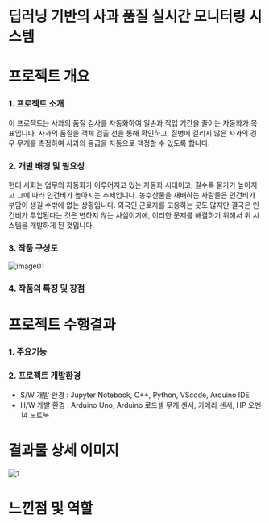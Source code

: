 # 딥러닝 기반의 사과 품질 실시간 모니터링 시스템

# 프로젝트 개요

### 1. 프로젝트 소개
이 프로젝트는 사과의 품질 검사를 자동화하여 일손과 작업 기간을 줄이는 자동화가 목표입니다. 사과의 품질을 객체 검출 선을 통해 확인하고, 질병에 걸리지 않은 사과의 경우 무게를 측정하여 사과의 등급을 자동으로 책정할 수 있도록 합니다.
### 2. 개발 배경 및 필요성
현대 사회는 업무의 자동화가 이루어지고 있는 자동화 시대이고, 갈수록 물가가 높아지고 그에 따라 인건비가 높아지는 추세입니다. 농수산물을 재배하는 사람들은 인건비가 부담이 생길 수밖에 없는 상황입니다. 외국인 근로자를 고용하는 곳도 많지만 결국은 인건비가 투입된다는 것은 변하지 않는 사실이기에, 이러한 문제를 해결하기 위해서 위 시스템을 개발하게 된 것입니다.
### 3. 작품 구성도
![image01](https://github.com/user-attachments/assets/78bbb12d-9b68-4303-9983-69bc4bd661a2)

### 4. 작품의 특징 및 장점

# 프로젝트 수행결과

### 1. 주요기능
### 2. 프로젝트 개발환경
* ﻿S/W 개발 환경 : Jupyter Notebook, C++, Python, VScode, Arduino IDE
* H/W 개발 환경 : Arduino Uno, Arduino 로드셀 무게 센서, 카메라 센서, HP 오멘 14 노트북
# 결과물 상세 이미지

![1](https://github.com/user-attachments/assets/f846595a-461a-4aa4-be3d-36aeb7eaa9b2)

# 느낀점 및 역할


